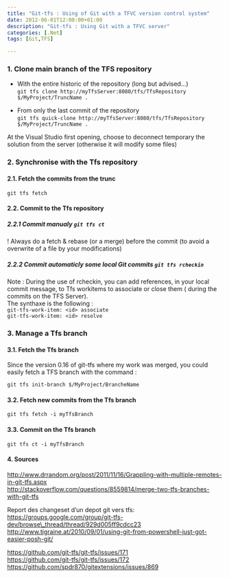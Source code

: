 ```yaml
---
title: "Git-tfs : Using of Git with a TFVC version control system"
date: 2012-06-01T12:00:00+01:00
description: "Git-tfs : Using Git with a TFVC server"
categories: [.Net]
tags: [Git,TFS]

---
```


*<span class="environment! unfriendly in Git use to how or"></span>*

### 1. Clone main branch of the TFS repository

-   With the entire historic of the repository (long but advised…)  
    `git tfs clone http://myTfsServer:8080/tfs/TfsRepository $/MyProject/TruncName .`

<!-- -->

-   From only the last commit of the repository  
    `git tfs quick-clone http://myTfsServer:8080/tfs/TfsRepository $/MyProject/TruncName .`

At the Visual Studio first opening, choose to deconnect temporary the
solution from the server (otherwise it will modify some files)

### 2. Synchronise with the Tfs repository

#### 2.1. Fetch the commits from the trunc

`git tfs fetch`

#### 2.2. Commit to the Tfs repository

##### 2.2.1 Commit manualy `git tfs ct`

! Always do a fetch & rebase (or a merge) before the commit (to avoid a
overwrite of a file by your modifications)

##### 2.2.2 Commit automaticly some local Git commits `git tfs rcheckin`

Note : During the use of rcheckin, you can add references, in your local
commit message, to Tfs workitems to associate or close them ( during the
commits on the TFS Server).  
The synthaxe is the following :  
`git-tfs-work-item: <id> associate`  
`git-tfs-work-item: <id> resolve`

### 3. Manage a Tfs branch

#### 3.1. Fetch the Tfs branch

Since the version 0.16 of git-tfs where my work was merged, you could
easily fetch a TFS branch with the command :

`git tfs init-branch $/MyProject/BrancheName`

#### 3.2. Fetch new commits from the Tfs branch

`git tfs fetch -i myTfsBranch`

#### 3.3. Commit on the Tfs branch

`git tfs ct -i myTfsBranch`

#### 4. Sources

http://www.drrandom.org/post/2011/11/16/Grappling-with-multiple-remotes-in-git-tfs.aspx  
http://stackoverflow.com/questions/8559814/merge-two-tfs-branches-with-git-tfs

Report des changeset d’un depot git vers tfs:  
https://groups.google.com/group/git-tfs-dev/browse\_thread/thread/929d005ff9cdcc23  
http://www.tigraine.at/2010/09/01/using-git-from-powershell-just-got-easier-posh-git/

https://github.com/git-tfs/git-tfs/issues/171  
https://github.com/git-tfs/git-tfs/issues/172  
https://github.com/spdr870/gitextensions/issues/869
